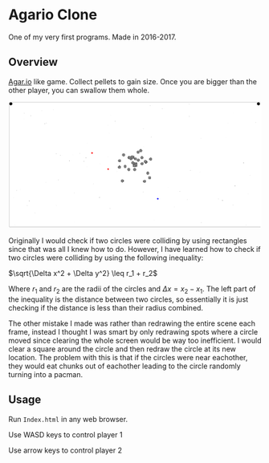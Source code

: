 # Agario Clone
One of my very first programs. Made in 2016-2017.

## Overview
[Agar.io](https://www.Agar.io) like game. Collect pellets to gain size. Once you are bigger than the other player, you can swallow them whole.

![](Images/AgarioCloneCanvas.png)

Originally I would check if two circles were colliding by using rectangles since that was all I knew how to do. However, I have learned how to check if two circles were colliding by using the following inequality:

$\sqrt{\Delta x^2 + \Delta y^2} \leq r_1 + r_2$

Where $r_1$ and $r_2$ are the radii of the circles and $\Delta x = x_2 - x_1$. The left part of the inequality is the distance between two circles, so essentially it is just checking if the distance is less than their radius combined.

The other mistake I made was rather than redrawing the entire scene each frame, instead I thought I was smart by only redrawing spots where a circle moved since clearing the whole screen would be way too inefficient. I would clear a square around the circle and then redraw the circle at its new location. The problem with this is that if the circles were near eachother, they would eat chunks out of eachother leading to the circle randomly turning into a pacman.

## Usage
Run `Index.html` in any web browser.

Use WASD keys to control player 1

Use arrow keys to control player 2
